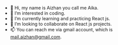 - 👋 Hi, my name is Aizhan you call me Aika.
- 👀 I’m interested in coding. 
- 🌱 I’m currently learning and practicing React js.
- 💞️ I’m looking to collaborate on React js projects.
- 📫 You can reach me via gmail account, which is mail.aizhan@gmail.com. 

<!---
mail-aizhan/mail-aizhan is a ✨ special ✨ repository because its `README.md` (this file) appears on your GitHub profile.
You can click the Preview link to take a look at your changes.
--->
